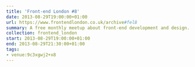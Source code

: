 ```yaml
---
title: 'Front-end London #8'
date: 2013-08-29T19:00:00+01:00
url: https://www.frontendlondon.co.uk/archive#fel8
summary: A free monthly meetup about front-end development and design.
collection: frontend_london
start: 2013-08-29T19:00:00+01:00
end: 2013-08-29T21:30:00+01:00
tags:
- venue:9c3xgwj2+x8
---
```

